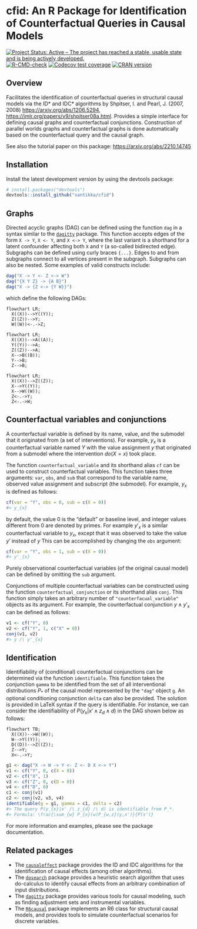 
# cfid: An R Package for Identification of Counterfactual Queries in Causal Models

<!-- badges: start -->

[![Project Status: Active – The project has reached a stable, usable
state and is being actively
developed.](https://www.repostatus.org/badges/latest/active.svg)](https://www.repostatus.org/#active)
[![R-CMD-check](https://github.com/santikka/cfid/workflows/R-CMD-check/badge.svg)](https://github.com/santikka/cfid/actions)
[![Codecov test
coverage](https://codecov.io/gh/santikka/cfid/branch/main/graph/badge.svg)](https://app.codecov.io/gh/santikka/cfid?branch=main)
[![CRAN
version](http://www.r-pkg.org/badges/version/cfid)](https://CRAN.R-project.org/package=cfid)
<!-- badges::end -->

## Overview

Facilitates the identification of counterfactual queries in structural
causal models via the ID\* and IDC\* algorithms by Shpitser, I. and
Pearl, J. (2007, 2008) <https://arxiv.org/abs/1206.5294>,
<https://jmlr.org/papers/v9/shpitser08a.html>. Provides a simple
interface for defining causal graphs and counterfactual conjunctions.
Construction of parallel worlds graphs and counterfactual graphs is done
automatically based on the counterfactual query and the causal graph.

See also the tutorial paper on this package:
<https://arxiv.org/abs/2210.14745>

## Installation

Install the latest development version by using the devtools package:

``` r
# install.packages("devtools")
devtools::install_github("santikka/cfid")
```

## Graphs

Directed acyclic graphs (DAG) can be defined using the function `dag` in
a syntax similar to the
[`dagitty`](https://cran.r-project.org/package=dagitty) package. This
function accepts edges of the form `X -> Y`, `X <- Y`, and `X <-> Y`,
where the last variant is a shorthand for a latent confounder affecting
both `X` and `Y` (a so-called bidirected edge). Subgraphs can be defined
using curly braces `{...}`. Edges to and from subgraphs connect to all
vertices present in the subgraph. Subgraphs can also be nested. Some
examples of valid constructs include:

``` r
dag("X -> Y <- Z <-> W")
dag("{X Y Z} -> {A B}")
dag("X -> {Z <-> {Y W}}")
```

which define the following DAGs:

``` mermaid
flowchart LR;
  X((X))-->Y((Y));
  Z((Z))-->Y;
  W((W))<-.->Z;
```

``` mermaid
flowchart LR;
  X((X))-->A((A));
  Y((Y))-->A;
  Z((Z))-->A;
  X-->B((B));
  Y-->B;
  Z-->B;
```

``` mermaid
flowchart LR;
  X((X))-->Z((Z));
  X-->Y((Y));
  X-->W((W));
  Z<-.->Y;
  Z<-.->W;
```

## Counterfactual variables and conjunctions

A counterfactual variable is defined by its name, value, and the
submodel that it originated from (a set of interventions). For example,
$y_x$ is a counterfactual variable named $Y$ with the value assignment
$y$ that originated from a submodel where the intervention $do(X = x)$
took place.

The function `counterfactual_variable` and its shorthand alias `cf` can
be used to construct counterfactual variables. This function takes three
arguments: `var`, `obs`, and `sub` that correspond to the variable name,
observed value assignment and subscript (the submodel). For example,
$y_x$ is defined as follows:

``` r
cf(var = "Y", obs = 0, sub = c(X = 0))
#> y_{x}
```

by default, the value 0 is the “default” or baseline level, and integer
values different from 0 are denoted by primes. For example $y'_x$ is a
similar counterfactual variable to $y_x$, except that it was observed to
take the value $y'$ instead of $y$ This can be accomplished by changing
the `obs` argument:

``` r
cf(var = "Y", obs = 1, sub = c(X = 0))
#> y'_{x}
```

Purely observational counterfactual variables (of the original causal
model) can be defined by omitting the `sub` argument.

Conjunctions of multiple counterfactual variables can be constructed
using the function `counterfactual_conjunction` or its shorthand alias
`conj`. This function simply takes an arbitrary number of
`"counterfacual_variable"` objects as its argument. For example, the
counterfactual conjunction $y \wedge y'_x$ can be defined as follows:

``` r
v1 <- cf("Y", 0)
v2 <- cf("Y", 1, c("X" = 0))
conj(v1, v2)
#> y /\ y'_{x}
```

## Identification

Identifiability of (conditional) counterfactual conjunctions can be
determined via the function `identifiable`. This function takes the
conjunction `gamma` to be identified from the set of all interventional
distributions $P_*$ of the causal model represented by the `"dag"`
object `g`. An optional conditioning conjunction `delta` can also be
provided. The solution is provided in LaTeX syntax if the query is
identifiable. For instance, we can consider the identifiability of
$P(y_x|x' \wedge z_d \wedge d)$ in the DAG shown below as follows:

``` mermaid
flowchart TB;
  X((X))-->W((W));
  W-->Y((Y));
  D((D))-->Z((Z));
  Z-->Y;
  X<-.->Y;
```

``` r
g1 <- dag("X -> W -> Y <- Z <- D X <-> Y")
v1 <- cf("Y", 0, c(X = 0))
v2 <- cf("X", 1)
v3 <- cf("Z", 0, c(D = 0))
v4 <- cf("D", 0)
c1 <- conj(v1)
c2 <- conj(v2, v3, v4)
identifiable(g = g1, gamma = c1, delta = c2)
#> The query P(y_{x}|x' /\ z_{d} /\ d) is identifiable from P_*.
#> Formula: \frac{\sum_{w} P_{x}(w)P_{w,z}(y,x')}{P(x')}
```

For more information and examples, please see the package documentation.

## Related packages

- The [`causaleffect`](https://cran.r-project.org/package=causaleffect)
  package provides the ID and IDC algorithms for the identification of
  causal effects (among other algorithms).
- The [`dosearch`](https://cran.r-project.org/package=dosearch) package
  provides a heuristic search algorithm that uses do-calculus to
  identify causal effects from an arbitrary combination of input
  distributions.
- The [`dagitty`](https://cran.r-project.org/package=dagitty) package
  provides various tools for causal modeling, such as finding adjustment
  sets and instrumental variables.
- The [`R6causal`](https://cran.r-project.org/package=R6causal) package
  implements an R6 class for structural causal models, and provides
  tools to simulate counterfactual scenarios for discrete variables.
